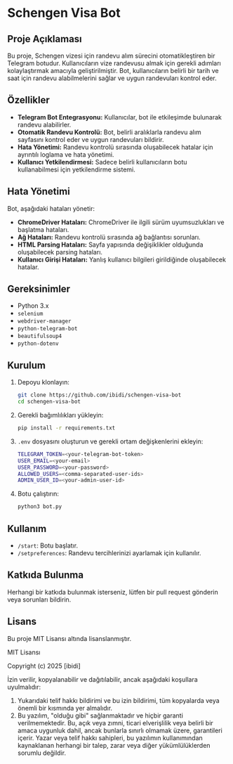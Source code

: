 # Schengen Visa Bot

## Proje Açıklaması

Bu proje, Schengen vizesi için randevu alım sürecini otomatikleştiren bir Telegram botudur. Kullanıcıların vize randevusu almak için gerekli adımları kolaylaştırmak amacıyla geliştirilmiştir. Bot, kullanıcıların belirli bir tarih ve saat için randevu alabilmelerini sağlar ve uygun randevuları kontrol eder.

## Özellikler
- **Telegram Bot Entegrasyonu:** Kullanıcılar, bot ile etkileşimde bulunarak randevu alabilirler.
- **Otomatik Randevu Kontrolü:** Bot, belirli aralıklarla randevu alım sayfasını kontrol eder ve uygun randevuları bildirir.
- **Hata Yönetimi:** Randevu kontrolü sırasında oluşabilecek hatalar için ayrıntılı loglama ve hata yönetimi.
- **Kullanıcı Yetkilendirmesi:** Sadece belirli kullanıcıların botu kullanabilmesi için yetkilendirme sistemi.

## Hata Yönetimi
Bot, aşağıdaki hataları yönetir:
- **ChromeDriver Hataları:** ChromeDriver ile ilgili sürüm uyumsuzlukları ve başlatma hataları.
- **Ağ Hataları:** Randevu kontrolü sırasında ağ bağlantısı sorunları.
- **HTML Parsing Hataları:** Sayfa yapısında değişiklikler olduğunda oluşabilecek parsing hataları.
- **Kullanıcı Girişi Hataları:** Yanlış kullanıcı bilgileri girildiğinde oluşabilecek hatalar.

## Gereksinimler
- Python 3.x
- `selenium`
- `webdriver-manager`
- `python-telegram-bot`
- `beautifulsoup4`
- `python-dotenv`

## Kurulum
1. Depoyu klonlayın:
   ```bash
   git clone https://github.com/ibidi/schengen-visa-bot
   cd schengen-visa-bot
   ```
2. Gerekli bağımlılıkları yükleyin:
   ```bash
   pip install -r requirements.txt
   ```
3. `.env` dosyasını oluşturun ve gerekli ortam değişkenlerini ekleyin:
   ```bash
   TELEGRAM_TOKEN=<your-telegram-bot-token>
   USER_EMAIL=<your-email>
   USER_PASSWORD=<your-password>
   ALLOWED_USERS=<comma-separated-user-ids>
   ADMIN_USER_ID=<your-admin-user-id>
   ```
4. Botu çalıştırın:
   ```bash
   python3 bot.py
   ```

## Kullanım
- `/start`: Botu başlatır.
- `/setpreferences`: Randevu tercihlerinizi ayarlamak için kullanılır.

## Katkıda Bulunma
Herhangi bir katkıda bulunmak isterseniz, lütfen bir pull request gönderin veya sorunları bildirin.

## Lisans
Bu proje MIT Lisansı altında lisanslanmıştır.

MIT Lisansı

Copyright (c) 2025 [ibidi]

İzin verilir, kopyalanabilir ve dağıtılabilir, ancak aşağıdaki koşullara uyulmalıdır:

1. Yukarıdaki telif hakkı bildirimi ve bu izin bildirimi, tüm kopyalarda veya önemli bir kısmında yer almalıdır.
2. Bu yazılım, "olduğu gibi" sağlanmaktadır ve hiçbir garanti verilmemektedir. Bu, açık veya zımni, ticari elverişlilik veya belirli bir amaca uygunluk dahil, ancak bunlarla sınırlı olmamak üzere, garantileri içerir. Yazar veya telif hakkı sahipleri, bu yazılımın kullanımından kaynaklanan herhangi bir talep, zarar veya diğer yükümlülüklerden sorumlu değildir.
